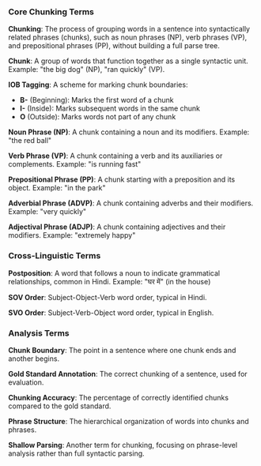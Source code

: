 ### Core Chunking Terms

**Chunking**: The process of grouping words in a sentence into syntactically related phrases (chunks), such as noun phrases (NP), verb phrases (VP), and prepositional phrases (PP), without building a full parse tree.

**Chunk**: A group of words that function together as a single syntactic unit. Example: "the big dog" (NP), "ran quickly" (VP).

**IOB Tagging**: A scheme for marking chunk boundaries:

- **B-** (Beginning): Marks the first word of a chunk
- **I-** (Inside): Marks subsequent words in the same chunk
- **O** (Outside): Marks words not part of any chunk

**Noun Phrase (NP)**: A chunk containing a noun and its modifiers. Example: "the red ball"

**Verb Phrase (VP)**: A chunk containing a verb and its auxiliaries or complements. Example: "is running fast"

**Prepositional Phrase (PP)**: A chunk starting with a preposition and its object. Example: "in the park"

**Adverbial Phrase (ADVP)**: A chunk containing adverbs and their modifiers. Example: "very quickly"

**Adjectival Phrase (ADJP)**: A chunk containing adjectives and their modifiers. Example: "extremely happy"

### Cross-Linguistic Terms

**Postposition**: A word that follows a noun to indicate grammatical relationships, common in Hindi. Example: "घर में" (in the house)

**SOV Order**: Subject-Object-Verb word order, typical in Hindi.

**SVO Order**: Subject-Verb-Object word order, typical in English.

### Analysis Terms

**Chunk Boundary**: The point in a sentence where one chunk ends and another begins.

**Gold Standard Annotation**: The correct chunking of a sentence, used for evaluation.

**Chunking Accuracy**: The percentage of correctly identified chunks compared to the gold standard.

**Phrase Structure**: The hierarchical organization of words into chunks and phrases.

**Shallow Parsing**: Another term for chunking, focusing on phrase-level analysis rather than full syntactic parsing.

